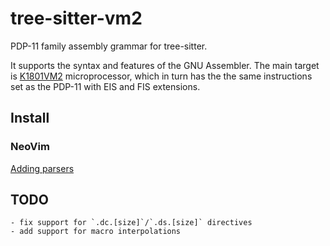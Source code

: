 # tree-sitter-vm2
PDP-11 family assembly grammar for tree-sitter.

It supports the syntax and features of the GNU Assembler.
The main target is [K1801VM2](https://en.wikipedia.org/wiki/1801_series_CPU#K1801VM2) microprocessor, which in turn has the the same
instructions set as the PDP-11 with EIS and FIS extensions.

## Install

### NeoVim
[Adding parsers](https://github.com/nvim-treesitter/nvim-treesitter?tab=readme-ov-file#adding-parsers)

## TODO
    - fix support for `.dc.[size]`/`.ds.[size]` directives
    - add support for macro interpolations

